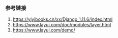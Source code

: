 ### 参考链接

1. https://yiyibooks.cn/xx/Django_1.11.6/index.html
2. https://www.layui.com/doc/modules/layer.html
3. https://www.layui.com/demo/
